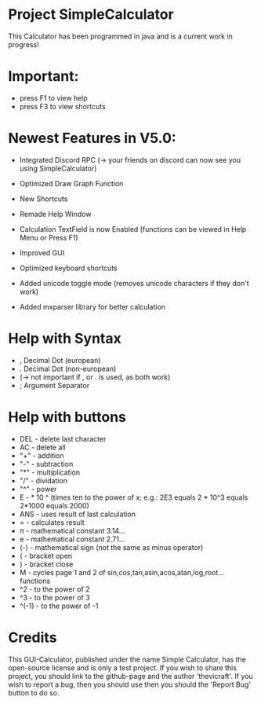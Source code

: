 # Project SimpleCalculator

This Calculator has been programmed in java and is a current work in progress!

# Important:
+ press F1 to view help
+ press F3 to view shortcuts

# Newest Features in V5.0:
+ Integrated Discord RPC (-> your friends on discord can now see you using SimpleCalculator)
+ Optimized Draw Graph Function
+ New Shortcuts
+ Remade Help Window
+ Calculation TextField is now Enabled (functions can be viewed in Help Menu or Press F1)
+ Improved GUI

+ Optimized keyboard shortcuts
+ Added unicode toggle mode (removes unicode characters if they don't work)

+ Added mxparser library for better calculation

# Help with Syntax
+ , Decimal Dot (european)
+  . Decimal Dot (non-european)
+ (-> not important if , or . is used, as both work)
+ ; Argument Separator

# Help with buttons

+ DEL - delete last character
+ AC - delete all
+ "+" - addition
+ "-" - subtraction
+ "*" - multiplication
+ "/" - dividation
+ "^" - power
+ E - * 10 ^ (times ten to the power of x; e.g.: 2E3 equals 2 * 10^3 equals 2*1000 equals 2000)
+ ANS - uses result of last calculation
+ = - calculates result
+ π - mathematical constant 3.14...
+ e - mathematical constant 2.71...
+ (-) - mathematical sign (not the same as minus operator)
+ ( - bracket open
+ ) - bracket close
+ M - cycles page 1 and 2 of sin,cos,tan,asin,acos,atan,log,root... functions
+ ^2 - to the power of 2
+ ^3 - to the power of 3
+ ^(-1) - to the power of -1


# Credits

This GUI-Calculator, published under the name Simple Calculator, has the open-source license and is only a test project. If you wish to share this project, you should link to the github-page and the author 'thevicraft'. If you wish to report a bug, then you should use then you should the 'Report Bug' button to do so.





